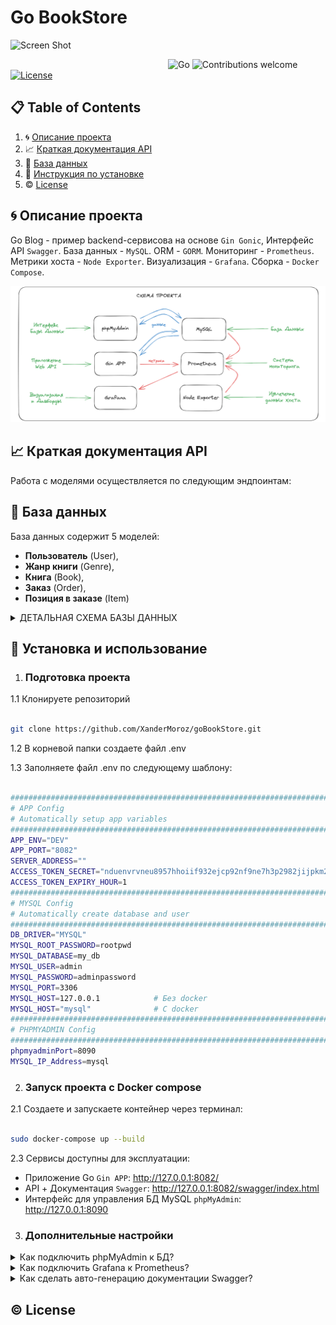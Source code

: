 # Go BookStore 

![Screen Shot](docs/extras/illustration.jpg)
  
&nbsp;&nbsp;&nbsp;&nbsp;&nbsp;&nbsp;&nbsp;&nbsp;&nbsp;&nbsp;&nbsp;&nbsp;&nbsp;&nbsp;&nbsp;&nbsp;&nbsp;&nbsp;&nbsp;&nbsp;&nbsp;&nbsp;&nbsp;&nbsp;&nbsp;&nbsp;&nbsp;&nbsp;&nbsp;&nbsp;&nbsp;&nbsp;&nbsp;&nbsp;&nbsp;&nbsp;&nbsp;&nbsp;&nbsp;&nbsp;&nbsp;&nbsp;&nbsp;&nbsp;&nbsp;&nbsp;&nbsp;&nbsp;&nbsp;&nbsp;&nbsp;&nbsp;&nbsp;&nbsp;&nbsp;&nbsp;&nbsp;&nbsp;&nbsp;&nbsp;&nbsp;&nbsp;&nbsp;
![Go](https://img.shields.io/badge/go-v1.20.1+-blue.svg)
![Contributions welcome](https://img.shields.io/badge/contributions-welcome-orange.svg)
[![License](https://img.shields.io/badge/license-MIT-blue.svg)](https://opensource.org/licenses/MIT)

  

## 📋 Table of Contents

  

1. 🌀 [Описание проекта](#what-is-this)
2. 📈 [Краткая документация API](#api_docs)
3. 💾 [База данных](#database_scheme)
4. 🚀 [Инструкция по установке](#installation)
5. ©️ [License](#license)

  

## <a name="what-is-this"> 🌀 Описание проекта</a>

Go Blog - пример backend-сервисова на основе `Gin Gonic`, Интерфейс API `Swagger`. База данных - `MySQL`. ORM - `GORM`. Мониторинг - `Prometheus`. Метрики хоста - `Node Exporter`. Визуализация - `Grafana`. Сборка - `Docker Compose`.

![Screen Shot](docs/extras/schema.png)

## <a name="api_docs"> 📈 Краткая документация API</a>

Работа с моделями осуществляется по следующим эндпоинтам:


## <a name="database_scheme"> 💾 База данных </a>

База данных содержит 5 моделей:

  - **Пользователь** (User),
  - **Жанр книги** (Genrе),
  - **Книга** (Book),
  - **Заказ** (Order),
  - **Позиция в заказе** (Item)
  

<details>

<summary>ДЕТАЛЬНАЯ СХЕМА БАЗЫ ДАННЫХ</summary>

![Screen Shot](docs/extras/erd.png)

</details>

  

## <a name="installation"> 🚀 Установка и использование</a>

  

1. ### Подготовка проекта

  

1.1 Клонируете репозиторий

```sh

git clone https://github.com/XanderMoroz/goBookStore.git

```

1.2 В корневой папки создаете файл .env

1.3 Заполняете файл .env по следующему шаблону:

```sh

################################################################################
# APP Config
# Automatically setup app variables
################################################################################
APP_ENV="DEV"
APP_PORT="8082"
SERVER_ADDRESS=""
ACCESS_TOKEN_SECRET="nduenvrvneu8957hhoiif932ejcp92nf9ne7h3p2982jijpkm2[jw[8h"
ACCESS_TOKEN_EXPIRY_HOUR=1
################################################################################
# MYSQL Config
# Automatically create database and user
################################################################################
DB_DRIVER="MYSQL"
MYSQL_ROOT_PASSWORD=rootpwd
MYSQL_DATABASE=my_db
MYSQL_USER=admin
MYSQL_PASSWORD=adminpassword
MYSQL_PORT=3306         
MYSQL_HOST=127.0.0.1            # Без docker             
MYSQL_HOST="mysql"              # С docker
################################################################################
# PHPMYADMIN Config
################################################################################
phpmyadminPort=8090
MYSQL_IP_Address=mysql 

```

2. ### Запуск проекта с Docker compose

2.1 Создаете и запускаете контейнер через терминал:

```sh

sudo docker-compose up --build

```

2.3 Сервисы доступны для эксплуатации:

- Приложение Go `Gin APP`: http://127.0.0.1:8082/                  
- API + Документация `Swagger`: http://127.0.0.1:8082/swagger/index.html  
- Интерфейс для управления БД MySQL `phpMyAdmin`: http://127.0.0.1:8090                    


3. ### Дополнительные настройки 

<details>
<summary>Как подключить phpMyAdmin к БД? </summary>


1. Заходим в браузер по адресу http://127.0.0.1:8090 и вводим данные из .env

```bash
MYSQL_USER=admin
MYSQL_PASSWORD=adminpassword
```
![Screen Shot](docs/extras/phpmyadmin_auth.png)

2. Готово

![Screen Shot](docs/extras/phpmyadmin_ready.png)

</details>


<details>
<summary>Как подключить Grafana к Prometheus? </summary>


1. Заходим в браузер по адресу http://127.0.0.1:3000 и вводим данные по умолчанию:

  - Email or username: admin
  - Password: admin

![Screen Shot](docs/extras/grafana_auth_01.jpg)

2. После система потребует придумать новый пароль (это необязательно).

![Screen Shot](docs/extras/grafana_auth_02.jpg)

3. Мы авторизованы в сервисе Grafana. Добавим новое подключение...

![Screen Shot](docs/extras/grafana_settings_01.jpg)

4. Ищем в списке Prometheus и кликаем по нему

![Screen Shot](docs/extras/grafana_settings_02.jpg)

5. Теперь его нужно настроить

![Screen Shot](docs/extras/grafana_settings_03.jpg)

7. Извлекаем адрес хоста, на котором расположился Prometheus

```bash
sudo docker inspect prometheus | grep IPAddress
```
![Screen Shot](docs/extras/grafana_get_host.jpg)

8. Заполняем Адрес сервера Prometheus данными хоста 

![Screen Shot](docs/extras/grafana_settings_04.jpg)

9. Готово

</details>


<details>
<summary>Как сделать авто-генерацию документации Swagger? </summary>

1. Устанавливаете swag

```sh
go get github.com/swaggo/swag/cmd/swag
```

3.2 Устанавливаете GOPATH

```sh
export PATH=$PATH:$(go env GOPATH)/bin
```

3.3 Генерируете новый вариант документации

```bash
swag init
```
</details>


## <a name="license"> ©️ License
